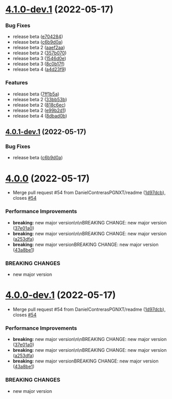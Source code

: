 # [4.1.0-dev.1](https://github.com/DanielContrerasPGNXT/prueba/compare/v4.0.0...v4.1.0-dev.1) (2022-05-17)


### Bug Fixes

* release beta ([e704284](https://github.com/DanielContrerasPGNXT/prueba/commit/e70428462052b4e5275461e067fafb1a9101057b))
* release beta ([c6b9d0a](https://github.com/DanielContrerasPGNXT/prueba/commit/c6b9d0a5fd95ff1f8e0ee524482c2bf81e7bae7a))
* release beta 2 ([aaef2aa](https://github.com/DanielContrerasPGNXT/prueba/commit/aaef2aac4f5806022d4027b2dc46847ca9243312))
* release beta 2 ([357b070](https://github.com/DanielContrerasPGNXT/prueba/commit/357b070db5b0cce1fe5dbfb97138f1d364056d1c))
* release beta 3 ([1546d0e](https://github.com/DanielContrerasPGNXT/prueba/commit/1546d0e8f0b7f99438ab769fee5eaf760543000a))
* release beta 3 ([8c0b17f](https://github.com/DanielContrerasPGNXT/prueba/commit/8c0b17fbfefa392b5c08817ee1895ffb3f63a35f))
* release beta 4 ([a4d23f9](https://github.com/DanielContrerasPGNXT/prueba/commit/a4d23f9aef624e29aab21774d6c919cc93b93dc5))


### Features

* release beta ([7ff1b5a](https://github.com/DanielContrerasPGNXT/prueba/commit/7ff1b5a940d54016cdc18d59bbd5f2e02652144c))
* release beta 2 ([33bb53b](https://github.com/DanielContrerasPGNXT/prueba/commit/33bb53b2d9c2e50819c5f1213bea96cacd62074d))
* release beta 2 ([818c6ec](https://github.com/DanielContrerasPGNXT/prueba/commit/818c6ec4d7c84130600b45cc52dba908d8ae3426))
* release beta 2 ([e99b2d1](https://github.com/DanielContrerasPGNXT/prueba/commit/e99b2d1a4fdafbd5e8fbfb6b38521cf1586547ea))
* release beta 4 ([8dbad0b](https://github.com/DanielContrerasPGNXT/prueba/commit/8dbad0be7e1c48d16e7d1a43f898e990c3ee43ac))

## [4.0.1-dev.1](https://github.com/DanielContrerasPGNXT/prueba/compare/v4.0.0...v4.0.1-dev.1) (2022-05-17)


### Bug Fixes

* release beta ([c6b9d0a](https://github.com/DanielContrerasPGNXT/prueba/commit/c6b9d0a5fd95ff1f8e0ee524482c2bf81e7bae7a))

# [4.0.0](https://github.com/DanielContrerasPGNXT/prueba/compare/v3.0.0...v4.0.0) (2022-05-17)


* Merge pull request #54 from DanielContrerasPGNXT/readme ([1d97dcb](https://github.com/DanielContrerasPGNXT/prueba/commit/1d97dcbeaf62adf9bf516efa008f05ec9c1dce51)), closes [#54](https://github.com/DanielContrerasPGNXT/prueba/issues/54)


### Performance Improvements

* **breaking:** new major version\n\nBREAKING CHANGE: new major version ([37e01a0](https://github.com/DanielContrerasPGNXT/prueba/commit/37e01a06614ad905358fd2906cff1722c8dd5e2d))
* **breaking:** new major version\n\nBREAKING CHANGE: new major version ([a253dfa](https://github.com/DanielContrerasPGNXT/prueba/commit/a253dfa7a65398cc4063add6474f39ff322aaaf7))
* **breaking:** new major versionBREAKING CHANGE: new major version ([43a8be1](https://github.com/DanielContrerasPGNXT/prueba/commit/43a8be1870a290b911c0a3e8215352989ddd9870))


### BREAKING CHANGES

* new major version

# [4.0.0-dev.1](https://github.com/DanielContrerasPGNXT/prueba/compare/v3.0.0...v4.0.0-dev.1) (2022-05-17)


* Merge pull request #54 from DanielContrerasPGNXT/readme ([1d97dcb](https://github.com/DanielContrerasPGNXT/prueba/commit/1d97dcbeaf62adf9bf516efa008f05ec9c1dce51)), closes [#54](https://github.com/DanielContrerasPGNXT/prueba/issues/54)


### Performance Improvements

* **breaking:** new major version\n\nBREAKING CHANGE: new major version ([37e01a0](https://github.com/DanielContrerasPGNXT/prueba/commit/37e01a06614ad905358fd2906cff1722c8dd5e2d))
* **breaking:** new major version\n\nBREAKING CHANGE: new major version ([a253dfa](https://github.com/DanielContrerasPGNXT/prueba/commit/a253dfa7a65398cc4063add6474f39ff322aaaf7))
* **breaking:** new major versionBREAKING CHANGE: new major version ([43a8be1](https://github.com/DanielContrerasPGNXT/prueba/commit/43a8be1870a290b911c0a3e8215352989ddd9870))


### BREAKING CHANGES

* new major version
